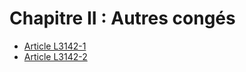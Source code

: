 # Chapitre II : Autres congés

* [Article L3142-1](./LEGIARTI000029336810.md)
* [Article L3142-2](./LEGIARTI000006902670.md)
